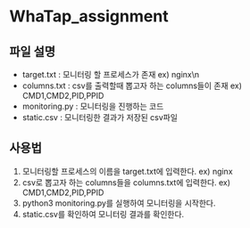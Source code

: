 # WhaTap_assignment

## 파일 설명
* target.txt : 모니터링 할 프로세스가 존재 ex) nginx\n
* columns.txt : csv를 출력할때 뽑고자 하는 columns들이 존재 ex) CMD1,CMD2,PID,PPID
* monitoring.py : 모니터링을 진행하는 코드
* static.csv : 모니터링한 결과가 저장된 csv파일

## 사용법
1. 모니터링할 프로세스의 이름을 target.txt에 입력한다. ex) nginx
2. csv로 뽑고자 하는 columns들을 columns.txt에 입력한다. ex) CMD1,CMD2,PID,PPID
3. python3 monitoring.py를 실행하여 모니터링을 시작한다.
4. static.csv를 확인하여 모니터링 결과를 확인한다.
